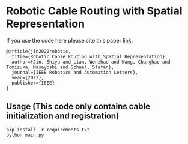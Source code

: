 # Robotic Cable Routing with Spatial Representation

If you use the code here please cite this paper [link](https://github.com/shiyujin0/cable_routing/blob/gh-pages/cable_initialization_and_registration/Robotic_Cable_Routing_with_Spatial_Representation.pdf):

    @article{jin2022robotic,
      title={Robotic Cable Routing with Spatial Representation},
      author={Jin, Shiyu and Lian, Wenzhao and Wang, Changhao and Tomizuka, Masayoshi and Schaal, Stefan},
      journal={IEEE Robotics and Automation Letters},
      year={2022},
      publisher={IEEE}
    }

## Usage (This code only contains cable initialization and registration)

    pip install -r requirements.txt 
    python main.py
